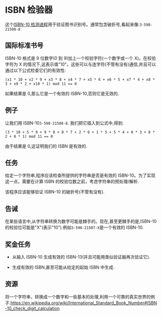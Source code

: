# ISBN 检验器

这个[ISBN-10 检测进程](https://en.wikipedia.org/wiki/International_Standard_Book_Number)用于验证图书识别号。通常包含破折号,看起来像:`3-598-21508-8`

## 国际标准书号

ISBN-10 格式是 9 位数字(0 到 9)加上一个校验字符(一个数字或一个 X)。在校验字符为 X 的情况下,这表示值"10"。这些可以与连字符(不管有没有)通信,并且可以通过以下公式检查它们的有效性:

```
(x1 * 10 + x2 * 9 + x3 * 8 + x4 * 7 + x5 * 6 + x6 * 5 + x7 * 4 + x8 * 3 + x9 * 2 + x10 * 1) mod 11 == 0
```

如果结果是 0,那么它是一个有效的 ISBN-10,否则它是无效的.

## 例子

让我们用 ISBN-10`3-598-21508-8`. 我们把它插入到公式中,得到:

```
(3 * 10 + 5 * 9 + 9 * 8 + 8 * 7 + 2 * 6 + 1 * 5 + 5 * 4 + 0 * 3 + 8 * 2 + 8 * 1) mod 11 == 0
```

由于结果是 0,这证明我们的 ISBN 是有效的.

## 任务

给定一个字符串,程序应该检查所提供的字符串是否是有效的 ISBN-10。为了实现这一点，需要在计算 ISBN 的校验位数之前，考虑字符串的预处理/解析.

该程序应该能够验证 ISBN-10 的破折号(不管有没有).

## 告诫

在某些语言中,从字符串转换为数字可能是棘手的。现在,甚至更棘手的是,ISBN-10 的校验位可能是"X"(表示"10").例如`3-598-21507-X`是一个有效的 ISBN-10.

## 奖金任务

- 从输入 ISBN-10 生成有效的 ISBN-13(并且可能用类似验证器再次验证它).

- 生成有效的 ISBN,甚至可能从给定的起始 ISBN 中生成.

[help-page]: https://exercism.io/tracks/rust/learning
[modules]: https://doc.rust-lang.org/book/2018-edition/ch07-00-modules.html
[cargo]: https://doc.rust-lang.org/book/2018-edition/ch14-00-more-about-cargo.html
[rust-tests]: https://doc.rust-lang.org/book/2018-edition/ch11-02-running-tests.html

## 资源

将一个字符串，转换成一个数字和一些基本的处理,利用一个可靠的真实世界的例子.<https://en.wikipedia.org/wiki/International_Standard_Book_Number#ISBN-10_check_digit_calculation>
